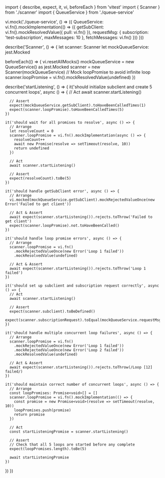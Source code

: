 import { describe, expect, it, vi, beforeEach } from 'vitest'
import { Scanner } from './scanner'
import { QueueService } from './queue-service'

vi.mock('./queue-service', () => ({
  QueueService: vi.fn().mockImplementation(() => ({
    getSubClient: vi.fn().mockResolvedValue({
      pull: vi.fn()
    }),
    requestMsg: {
      subscription: 'test-subscription',
      maxMessages: 10
    },
    fetchMessages: vi.fn()
  }))
}))

describe('Scanner', () => {
  let scanner: Scanner
  let mockQueueService: jest.Mocked<QueueService>

  beforeEach(() => {
    vi.resetAllMocks()
    mockQueueService = new QueueService() as jest.Mocked<QueueService>
    scanner = new Scanner(mockQueueService)
    // Mock loopPromise to avoid infinite loop
    scanner.loopPromise = vi.fn().mockResolvedValue(undefined)
  })

  describe('startListening', () => {
    it('should initialize subclient and create 5 concurrent loops', async () => {
      // Act
      await scanner.startListening()

      // Assert
      expect(mockQueueService.getSubClient).toHaveBeenCalledTimes(1)
      expect(scanner.loopPromise).toHaveBeenCalledTimes(5)
    })

    it('should wait for all promises to resolve', async () => {
      // Arrange
      let resolveCount = 0
      scanner.loopPromise = vi.fn().mockImplementation(async () => {
        resolveCount++
        await new Promise(resolve => setTimeout(resolve, 10))
        return undefined
      })

      // Act
      await scanner.startListening()

      // Assert
      expect(resolveCount).toBe(5)
    })

    it('should handle getSubClient error', async () => {
      // Arrange
      vi.mocked(mockQueueService.getSubClient).mockRejectedValueOnce(new Error('Failed to get client'))

      // Act & Assert
      await expect(scanner.startListening()).rejects.toThrow('Failed to get client')
      expect(scanner.loopPromise).not.toHaveBeenCalled()
    })

    it('should handle loop promise errors', async () => {
      // Arrange
      scanner.loopPromise = vi.fn()
        .mockRejectedValueOnce(new Error('Loop 1 failed'))
        .mockResolvedValue(undefined)

      // Act & Assert
      await expect(scanner.startListening()).rejects.toThrow('Loop 1 failed')
    })

    it('should set up subclient and subscription request correctly', async () => {
      // Act
      await scanner.startListening()

      // Assert
      expect(scanner.subclient).toBeDefined()
      expect(scanner.subscriptionRequest).toEqual(mockQueueService.requestMsg)
    })

    it('should handle multiple concurrent loop failures', async () => {
      // Arrange
      scanner.loopPromise = vi.fn()
        .mockRejectedValueOnce(new Error('Loop 1 failed'))
        .mockRejectedValueOnce(new Error('Loop 2 failed'))
        .mockResolvedValue(undefined)

      // Act & Assert
      await expect(scanner.startListening()).rejects.toThrow(/Loop [12] failed/)
    })

    it('should maintain correct number of concurrent loops', async () => {
      // Arrange
      const loopPromises: Promise<void>[] = []
      scanner.loopPromise = vi.fn().mockImplementation(() => {
        const promise = new Promise<void>(resolve => setTimeout(resolve, 10))
        loopPromises.push(promise)
        return promise
      })

      // Act
      const startListeningPromise = scanner.startListening()
      
      // Assert
      // Check that all 5 loops are started before any complete
      expect(loopPromises.length).toBe(5)
      
      await startListeningPromise
    })
  })
})
